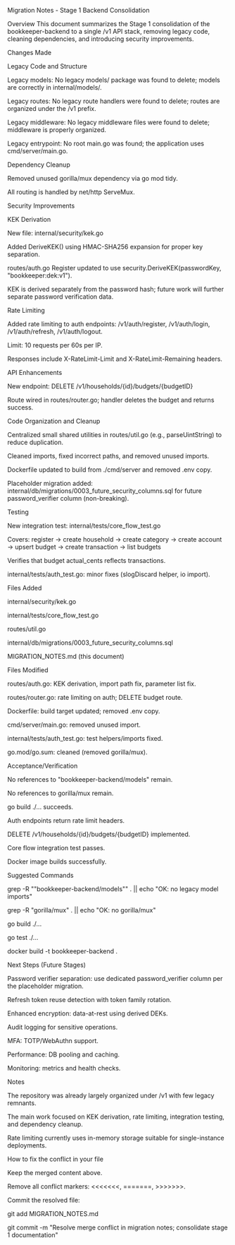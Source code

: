 Migration Notes - Stage 1 Backend Consolidation

Overview
This document summarizes the Stage 1 consolidation of the bookkeeper-backend to a single /v1 API stack, removing legacy code, cleaning dependencies, and introducing security improvements.

Changes Made

Legacy Code and Structure

Legacy models: No legacy models/ package was found to delete; models are correctly in internal/models/.

Legacy routes: No legacy route handlers were found to delete; routes are organized under the /v1 prefix.

Legacy middleware: No legacy middleware files were found to delete; middleware is properly organized.

Legacy entrypoint: No root main.go was found; the application uses cmd/server/main.go.

Dependency Cleanup

Removed unused gorilla/mux dependency via go mod tidy.

All routing is handled by net/http ServeMux.

Security Improvements

KEK Derivation

New file: internal/security/kek.go

Added DeriveKEK() using HMAC-SHA256 expansion for proper key separation.

routes/auth.go Register updated to use security.DeriveKEK(passwordKey, "bookkeeper:dek:v1").

KEK is derived separately from the password hash; future work will further separate password verification data.

Rate Limiting

Added rate limiting to auth endpoints: /v1/auth/register, /v1/auth/login, /v1/auth/refresh, /v1/auth/logout.

Limit: 10 requests per 60s per IP.

Responses include X-RateLimit-Limit and X-RateLimit-Remaining headers.

API Enhancements

New endpoint: DELETE /v1/households/{id}/budgets/{budgetID}

Route wired in routes/router.go; handler deletes the budget and returns success.

Code Organization and Cleanup

Centralized small shared utilities in routes/util.go (e.g., parseUintString) to reduce duplication.

Cleaned imports, fixed incorrect paths, and removed unused imports.

Dockerfile updated to build from ./cmd/server and removed .env copy.

Placeholder migration added: internal/db/migrations/0003_future_security_columns.sql for future password_verifier column (non-breaking).

Testing

New integration test: internal/tests/core_flow_test.go

Covers: register → create household → create category → create account → upsert budget → create transaction → list budgets

Verifies that budget actual_cents reflects transactions.

internal/tests/auth_test.go: minor fixes (slogDiscard helper, io import).

Files Added

internal/security/kek.go

internal/tests/core_flow_test.go

routes/util.go

internal/db/migrations/0003_future_security_columns.sql

MIGRATION_NOTES.md (this document)

Files Modified

routes/auth.go: KEK derivation, import path fix, parameter list fix.

routes/router.go: rate limiting on auth; DELETE budget route.

Dockerfile: build target updated; removed .env copy.

cmd/server/main.go: removed unused import.

internal/tests/auth_test.go: test helpers/imports fixed.

go.mod/go.sum: cleaned (removed gorilla/mux).

Acceptance/Verification

No references to "bookkeeper-backend/models" remain.

No references to gorilla/mux remain.

go build ./... succeeds.

Auth endpoints return rate limit headers.

DELETE /v1/households/{id}/budgets/{budgetID} implemented.

Core flow integration test passes.

Docker image builds successfully.

Suggested Commands

grep -R ""bookkeeper-backend/models"" . || echo "OK: no legacy model imports"

grep -R "gorilla/mux" . || echo "OK: no gorilla/mux"

go build ./...

go test ./...

docker build -t bookkeeper-backend .

Next Steps (Future Stages)

Password verifier separation: use dedicated password_verifier column per the placeholder migration.

Refresh token reuse detection with token family rotation.

Enhanced encryption: data-at-rest using derived DEKs.

Audit logging for sensitive operations.

MFA: TOTP/WebAuthn support.

Performance: DB pooling and caching.

Monitoring: metrics and health checks.

Notes

The repository was already largely organized under /v1 with few legacy remnants.

The main work focused on KEK derivation, rate limiting, integration testing, and dependency cleanup.

Rate limiting currently uses in-memory storage suitable for single-instance deployments.

How to fix the conflict in your file

Keep the merged content above.

Remove all conflict markers: <<<<<<<, =======, >>>>>>>.

Commit the resolved file:

git add MIGRATION_NOTES.md

git commit -m "Resolve merge conflict in migration notes; consolidate stage 1 documentation"